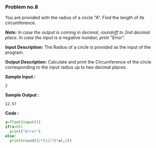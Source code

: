 ### Problem no.8

You are provided with the radius of a circle "A". Find the length of its circumference.

***Note:** In case the output is coming in decimal, roundoff to 2nd decimal place. In case the input is a negative number, print "Error".*

**Input Description:**
The Radius of a circle is provided as the input of the program.

**Output Description:**
Calculate and print the Circumference of the circle corresponding to the input radius up to two decimal places.

**Sample Input :**
```
2
```

**Sample Output :**
```
12.57
```

**Code :**
```python
a=float(input())
if(a<0):
  print("Error")
else:
  print(round((2*(22/7)*a),2))
```
